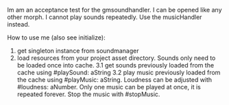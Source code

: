 Im am an acceptance test for the gmsoundhandler. I can be opened like any other morph.
I cannot play sounds repeatedly. Use the musicHandler instead.

How to use me (also see initialize):
1. get singleton instance from soundmanager
2. load resources from your project asset directory. Sounds only need to be loaded once into cache.
3.1 get sounds previously loaded from the cache using #playSound: aString
3.2 play music previously loaded from the cache using #playMusic: aString. Loudness can be adjusted with #loudness: aNumber. Only one music can be played at once, it is repeated forever. Stop the music with #stopMusic.